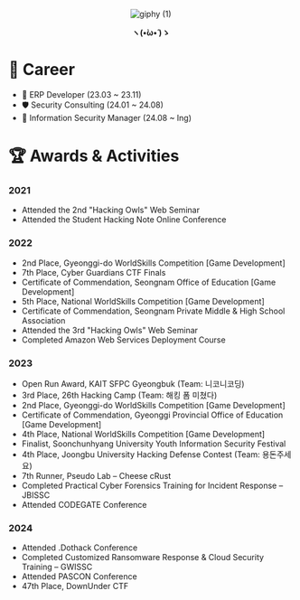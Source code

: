 <div align="center">
  
  ![giphy (1)](https://github.com/user-attachments/assets/66d1a02d-0aee-4728-b59e-090a74c35971)


  <strong>ヽ(•̀ω•́ )ゝ</strong>

</div>

# 💼 Career
- 🧾 ERP Developer (23.03 ~ 23.11)  
- 🛡️ Security Consulting (24.01 ~ 24.08)  
- 🔐 Information Security Manager (24.08 ~ Ing)


# 🏆 Awards & Activities

### 2021
- Attended the 2nd "Hacking Owls" Web Seminar  
- Attended the Student Hacking Note Online Conference  

### 2022
- 2nd Place, Gyeonggi-do WorldSkills Competition [Game Development]  
- 7th Place, Cyber Guardians CTF Finals  
- Certificate of Commendation, Seongnam Office of Education [Game Development]  
- 5th Place, National WorldSkills Competition [Game Development]  
- Certificate of Commendation, Seongnam Private Middle & High School Association  
- Attended the 3rd "Hacking Owls" Web Seminar  
- Completed Amazon Web Services Deployment Course  

### 2023
- Open Run Award, KAIT SFPC Gyeongbuk (Team: 니코니코딩)  
- 3rd Place, 26th Hacking Camp (Team: 해킹 폼 미쳤다)  
- 2nd Place, Gyeonggi-do WorldSkills Competition [Game Development]  
- Certificate of Commendation, Gyeonggi Provincial Office of Education [Game Development]  
- 4th Place, National WorldSkills Competition [Game Development]  
- Finalist, Soonchunhyang University Youth Information Security Festival  
- 4th Place, Joongbu University Hacking Defense Contest (Team: 용돈주세요)  
- 7th Runner, Pseudo Lab – Cheese cRust
- Completed Practical Cyber Forensics Training for Incident Response – JBISSC  
- Attended CODEGATE Conference  

### 2024
- Attended .Dothack Conference  
- Completed Customized Ransomware Response & Cloud Security Training – GWISSC  
- Attended PASCON Conference
- 47th Place, DownUnder CTF
